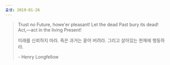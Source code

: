```yaml
---
출생: 2019-01-26
---
```


> Trust no Future, howe'er pleasant! Let the dead Past bury its dead! Act,—act in the living Present!
> 
> 미래를 신뢰하지 마라. 죽은 과거는 묻어 버려라. 그리고 살아있는 현재에 행동하라.
> 
> \- Henry Longfellow
